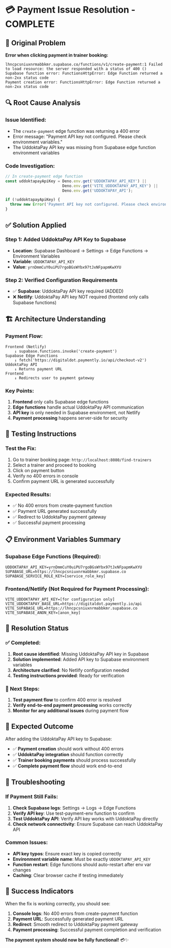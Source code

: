 # 💳 Payment Issue Resolution - COMPLETE

## 🚨 **Original Problem**

**Error when clicking payment in trainer booking:**
```
lhncpcsniuxnrmabbkmr.supabase.co/functions/v1/create-payment:1 Failed to load resource: the server responded with a status of 400 ()
Supabase function error: FunctionsHttpError: Edge Function returned a non-2xx status code
Payment creation error: FunctionsHttpError: Edge Function returned a non-2xx status code
```

## 🔍 **Root Cause Analysis**

### **Issue Identified:**
- The `create-payment` edge function was returning a 400 error
- Error message: "Payment API key not configured. Please check environment variables."
- The UddoktaPay API key was missing from Supabase edge function environment variables

### **Code Investigation:**
```typescript
// In create-payment edge function
const uddoktapayApiKey = Deno.env.get('UDDOKTAPAY_API_KEY') ||
                         Deno.env.get('VITE_UDDOKTAPAY_API_KEY') ||
                         Deno.env.get('UDDOKTAPAY_API');

if (!uddoktapayApiKey) {
  throw new Error('Payment API key not configured. Please check environment variables.');
}
```

## ✅ **Solution Applied**

### **Step 1: Added UddoktaPay API Key to Supabase**
- **Location**: Supabase Dashboard → Settings → Edge Functions → Environment Variables
- **Variable**: `UDDOKTAPAY_API_KEY`
- **Value**: `yrnDmmCuY0uiPU7rgoBGsWYbx97tJxNFpapmKwXYU`

### **Step 2: Verified Configuration Requirements**
- ✅ **Supabase**: UddoktaPay API key required (ADDED)
- ❌ **Netlify**: UddoktaPay API key NOT required (frontend only calls Supabase functions)

## 🏗️ **Architecture Understanding**

### **Payment Flow:**
```
Frontend (Netlify)
    ↓ supabase.functions.invoke('create-payment')
Supabase Edge Functions
    ↓ fetch('https://digitaldot.paymently.io/api/checkout-v2')
UddoktaPay API
    ↓ Returns payment URL
Frontend
    ↓ Redirects user to payment gateway
```

### **Key Points:**
1. **Frontend** only calls Supabase edge functions
2. **Edge functions** handle actual UddoktaPay API communication
3. **API key** is only needed in Supabase environment, not Netlify
4. **Payment processing** happens server-side for security

## 🧪 **Testing Instructions**

### **Test the Fix:**
1. Go to trainer booking page: `http://localhost:8080/find-trainers`
2. Select a trainer and proceed to booking
3. Click on payment button
4. Verify no 400 errors in console
5. Confirm payment URL is generated successfully

### **Expected Results:**
- ✅ No 400 errors from create-payment function
- ✅ Payment URL generated successfully
- ✅ Redirect to UddoktaPay payment gateway
- ✅ Successful payment processing

## 📋 **Environment Variables Summary**

### **Supabase Edge Functions (Required):**
```env
UDDOKTAPAY_API_KEY=yrnDmmCuY0uiPU7rgoBGsWYbx97tJxNFpapmKwXYU
SUPABASE_URL=https://lhncpcsniuxnrmabbkmr.supabase.co
SUPABASE_SERVICE_ROLE_KEY=[service_role_key]
```

### **Frontend/Netlify (Not Required for Payment Processing):**
```env
VITE_UDDOKTAPAY_API_KEY=[for configuration only]
VITE_UDDOKTAPAY_BASE_URL=https://digitaldot.paymently.io/api
VITE_SUPABASE_URL=https://lhncpcsniuxnrmabbkmr.supabase.co
VITE_SUPABASE_ANON_KEY=[anon_key]
```

## 🎯 **Resolution Status**

### **✅ Completed:**
1. **Root cause identified**: Missing UddoktaPay API key in Supabase
2. **Solution implemented**: Added API key to Supabase environment variables
3. **Architecture clarified**: No Netlify configuration needed
4. **Testing instructions provided**: Ready for verification

### **🔄 Next Steps:**
1. **Test payment flow** to confirm 400 error is resolved
2. **Verify end-to-end payment processing** works correctly
3. **Monitor for any additional issues** during payment flow

## 🚀 **Expected Outcome**

After adding the UddoktaPay API key to Supabase:

- ✅ **Payment creation** should work without 400 errors
- ✅ **UddoktaPay integration** should function correctly
- ✅ **Trainer booking payments** should process successfully
- ✅ **Complete payment flow** should work end-to-end

## 🔧 **Troubleshooting**

### **If Payment Still Fails:**
1. **Check Supabase logs**: Settings → Logs → Edge Functions
2. **Verify API key**: Use test-payment-env function to confirm
3. **Test UddoktaPay API**: Verify API key works with UddoktaPay directly
4. **Check network connectivity**: Ensure Supabase can reach UddoktaPay API

### **Common Issues:**
- **API key typos**: Ensure exact key is copied correctly
- **Environment variable name**: Must be exactly `UDDOKTAPAY_API_KEY`
- **Function restart**: Edge functions should auto-restart after env var changes
- **Caching**: Clear browser cache if testing immediately

## 🎉 **Success Indicators**

When the fix is working correctly, you should see:

1. **Console logs**: No 400 errors from create-payment function
2. **Payment URL**: Successfully generated payment URL
3. **Redirect**: Smooth redirect to UddoktaPay payment gateway
4. **Payment processing**: Successful payment completion and verification

**The payment system should now be fully functional!** 💳✨
